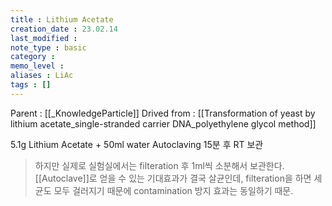 ```yaml
---
title : Lithium Acetate
creation_date : 23.02.14
last_modified :
note_type : basic
category :
memo_level :
aliases : LiAc
tags : []
---
```


Parent : [[_KnowledgeParticle]]
Drived from : [[Transformation of yeast by lithium acetate_single-stranded carrier DNA_polyethylene glycol method]]

5.1g Lithium Acetate + 50ml water
Autoclaving 15분 후 RT 보관

> 하지만 실제로 실험실에서는 filteration 후 1ml씩 소분해서 보관한다.
>[[Autoclave]]로 얻을 수 있는 기대효과가 결국 살균인데, filteration을 하면 세균도 모두 걸러지기 때문에 contamination 방지 효과는 동일하기 때문.